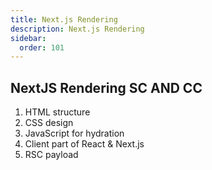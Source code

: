 ```yaml
---
title: Next.js Rendering
description: Next.js Rendering
sidebar:
  order: 101
---
```


## NextJS Rendering SC AND CC

1. HTML structure
2. CSS design
3. JavaScript for hydration
4. Client part of React & Next.js
5. RSC payload
